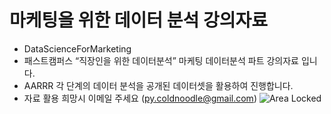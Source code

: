 # 마케팅을 위한 데이터 분석 강의자료 
* DataScienceForMarketing
* 패스트캠퍼스 “직장인을 위한 데이터분석” 마케팅 데이터분석 파트 강의자료 입니다. 
* AARRR 각 단계의 데이터 분석을 공개된 데이터셋을 활용하여 진행합니다.  
* 자료 활용 희망시 이메일 주세요 (py.coldnoodle@gmail.com)
 ![Area Locked](https://ibb.co/VtJs8T2)

